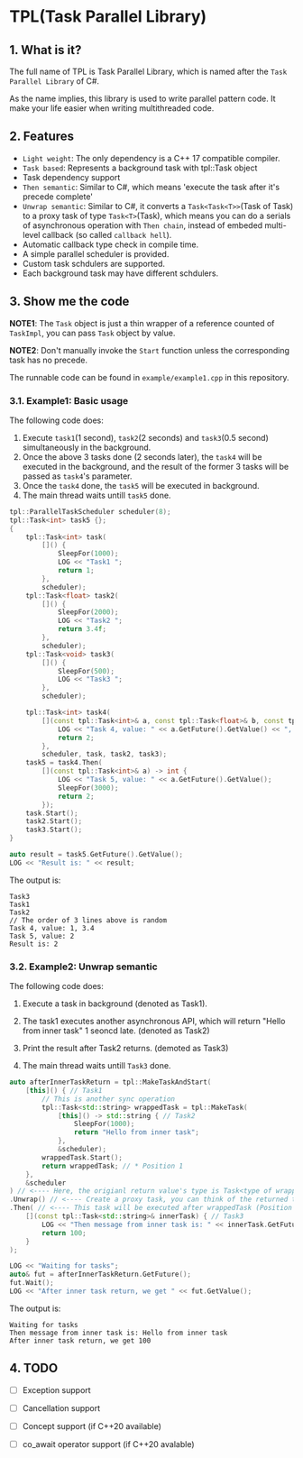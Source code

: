 # TPL(Task Parallel Library)

## 1. What is it?

The full name of TPL is Task Parallel Library, which is named after the `Task Parallel Library` of C#.

As the name implies, this library is used to write parallel pattern code. It make your life easier when writing multithreaded code.


## 2. Features

- `Light weight`: The only dependency is a C++ 17 compatible compiler.
- `Task based`: Represents a background task with tpl::Task object
- Task dependency support
- `Then semantic`: Similar to C#, which means 'execute the task after it's precede complete'
- `Unwrap semantic`: Similar to C#, it converts a `Task<Task<T>>`(Task of Task) to a proxy task of type `Task<T>`(Task), which means you can do a serials of asynchronous operation with `Then chain`, instead of embeded multi-level callback (so called `callback hell`).
- Automatic callback type check in compile time.
- A simple parallel scheduler is provided.
- Custom task schdulers are supported.
- Each background task may have different schdulers.

## 3. Show me the code

**NOTE1**: The `Task` object is just a thin wrapper of a reference counted of `TaskImpl`, you can pass `Task` object by value.

**NOTE2**: Don't manually invoke the `Start` function unless the corresponding task has no precede.

The runnable code can be found in `example/example1.cpp` in this repository.

### 3.1. Example1: Basic usage

The following code does:

1. Execute `task1`(1 second), `task2`(2 seconds) and `task3`(0.5 second) simultaneously in the background.
2. Once the above 3 tasks done (2 seconds later), the `task4` will be executed in the background, and the result of the former 3 tasks will be passed as `task4`'s parameter.
3. Once the `task4` done, the `task5` will be executed in background.
4. The main thread waits untill `task5` done.

```C++
tpl::ParallelTaskScheduler scheduler(8);
tpl::Task<int> task5 {};
{
    tpl::Task<int> task(
        []() {
            SleepFor(1000);
            LOG << "Task1 ";
            return 1;
        },
        scheduler);
    tpl::Task<float> task2(
        []() {
            SleepFor(2000);
            LOG << "Task2 ";
            return 3.4f;
        },
        scheduler);
    tpl::Task<void> task3(
        []() {
            SleepFor(500);
            LOG << "Task3 ";
        },
        scheduler);

    tpl::Task<int> task4(
        [](const tpl::Task<int>& a, const tpl::Task<float>& b, const tpl::Task<void>& c) -> int {
            LOG << "Task 4, value: " << a.GetFuture().GetValue() << ", " << b.GetFuture().GetValue();
            return 2;
        },
        scheduler, task, task2, task3);
    task5 = task4.Then(
        [](const tpl::Task<int>& a) -> int {
            LOG << "Task 5, value: " << a.GetFuture().GetValue();
            SleepFor(3000);
            return 2;
        });
    task.Start();
    task2.Start();
    task3.Start();
}

auto result = task5.GetFuture().GetValue();
LOG << "Result is: " << result;
```

The output is:

```
Task3
Task1
Task2
// The order of 3 lines above is random
Task 4, value: 1, 3.4
Task 5, value: 2
Result is: 2
```

### 3.2. Example2: Unwrap semantic

The following code does:

1. Execute a task in background (denoted as Task1).

2. The task1 executes another asynchronous API, which will return "Hello from inner task" 1 seoncd late. (denoted as Task2)

3. Print the result after Task2 returns. (demoted as Task3)

4. The main thread waits untill `Task3` done.

```C++
auto afterInnerTaskReturn = tpl::MakeTaskAndStart(
    [this]() { // Task1
        // This is another sync operation
        tpl::Task<std::string> wrappedTask = tpl::MakeTask(
            [this]() -> std::string { // Task2
                SleepFor(1000);
                return "Hello from inner task";
            },
            &scheduler);
        wrappedTask.Start();
        return wrappedTask; // * Position 1
    },
    &scheduler
) // <---- Here, the origianl return value's type is Task<type of wrapperTask>
.Unwrap() // <---- Create a proxy task, you can think of the returned task is the wrappedTask above (Position 1). It's a proxy task because the wrappedTask is likely not available yet
.Then( // <---- This task will be executed after wrappedTask (Position 1) done.
    [](const tpl::Task<std::string>& innerTask) { // Task3
        LOG << "Then message from inner task is: " << innerTask.GetFuture().GetValue();
        return 100;
    }
);

LOG << "Waiting for tasks";
auto& fut = afterInnerTaskReturn.GetFuture();
fut.Wait();
LOG << "After inner task return, we get " << fut.GetValue();
```

The output is:

```
Waiting for tasks
Then message from inner task is: Hello from inner task
After inner task return, we get 100
```

## 4. TODO

- [ ] Exception support

- [ ] Cancellation support

- [ ] Concept support (if C++20 available)

- [ ] co_await operator support (if C++20 avalable)
